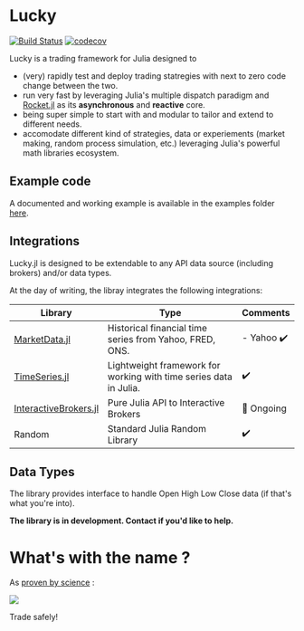 # Lucky

[![Build Status](https://github.com/oliviermilla/Lucky.jl/actions/workflows/CI.yml/badge.svg?branch=main)](https://github.com/oliviermilla/Lucky.jl/actions/workflows/CI.yml?query=branch%3Amain)
[![codecov](https://codecov.io/gh/oliviermilla/Lucky.jl/graph/badge.svg?token=7SAX9EXGHM)](https://codecov.io/gh/oliviermilla/Lucky.jl)

Lucky is a trading framework for Julia designed to 

- (very) rapidly test and deploy trading statregies with next to zero code change between the two.
- run very fast by leveraging Julia's multiple dispatch paradigm and [Rocket.jl](https://github.com/ReactiveBayes/Rocket.jl) as its **asynchronous** and **reactive** core.
- being super simple to start with and modular to tailor and extend to different needs.
- accomodate different kind of strategies, data or experiements (market making, random process simulation, etc.) leveraging Julia's powerful math libraries ecosystem.

## Example code

A documented and working example is available in the examples folder [here](https://github.com/oliviermilla/Lucky.jl/blob/main/examples/goldencross.jl).

## Integrations

Lucky.jl is designed to be extendable to any API data source (including brokers) and/or data types.

At the day of writing, the libray integrates the following integrations:

| Library                                                      | Type                                                              | Comments                                       |
|--------------------------------------------------------------|-------------------------------------------------------------------|------------------------------------------------|
| [MarketData.jl](https://github.com/JuliaQuant/MarketData.jl) | Historical financial time series from Yahoo, FRED, ONS.           | - Yahoo :heavy_check_mark:| 
| [TimeSeries.jl](https://github.com/JuliaStats/TimeSeries.jl) | Lightweight framework for working with time series data in Julia. | :heavy_check_mark:                                       |
| [InteractiveBrokers.jl](https://github.com/oliviermilla/InteractiveBrokers.jl)                   | Pure Julia API to Interactive Brokers                             | :construction_worker:  Ongoing                        |
| Random                                                       | Standard Julia Random Library                                     | :heavy_check_mark:                                       |

## Data Types
The library provides interface to handle Open High Low Close data (if that's what you're into).

**The library is in development. Contact if you'd like to help.**

# What's with the name ?

As [proven by science](https://arxiv.org/abs/1802.07068) :

![](https://y.yarn.co/684c9bf0-bd35-4063-93f2-d9dc882179fe_text.gif)

Trade safely!
